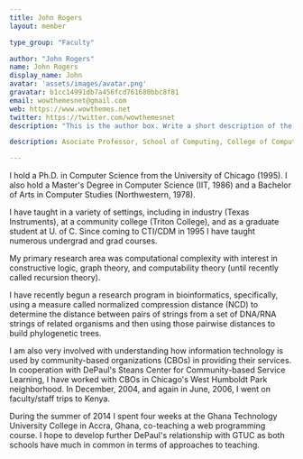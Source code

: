 ```yaml
---
title: John Rogers
layout: member

type_group: "Faculty"

author: "John Rogers"
name: John Rogers
display_name: John    
avatar: 'assets/images/avatar.png'
gravatar: b1cc14991db7a456fcd761680bbc8f81
email: wowthemesnet@gmail.com
web: https://www.wowthemes.net
twitter: https://twitter.com/wowthemesnet
description: "This is the author box. Write a short description of the author here. You are currently previewing Mediumish demo, a Jekyll template compatible with Github pages."

description: Asociate Professor, School of Computing, College of Computing & Digital Media, DePaul University

---
```

I hold a Ph.D. in Computer Science from the University of Chicago (1995). I also hold a Master's Degree in Computer Science (IIT, 1986) and a Bachelor of Arts in Computer Studies (Northwestern, 1978).

I have taught in a variety of settings, including in industry (Texas Instruments), at a community college (Triton College), and as a graduate student at U. of C. Since coming to CTI/CDM in 1995 I have taught numerous undergrad and grad courses.

My primary research area was computational complexity with interest in constructive logic, graph theory, and computability theory (until recently called recursion theory).

I have recently begun a research program in bioinformatics, specifically, using a measure called normalized compression distance (NCD) to determine the distance between pairs of strings from a set of DNA/RNA strings of related organisms and then using those pairwise distances to build phylogenetic trees.

I am also very involved with understanding how information technology is used by community-based organizations (CBOs) in providing their services. In cooperation with DePaul's Steans Center for Community-based Service Learning, I have worked with CBOs in Chicago's West Humboldt Park neighborhood. In December, 2004, and again in June, 2006, I went on faculty/staff trips to Kenya.

During the summer of 2014 I spent four weeks at the Ghana Technology University College in Accra, Ghana, co-teaching a web programming course. I hope to develop further DePaul's relationship with GTUC as both schools have much in common in terms of approaches to teaching.
